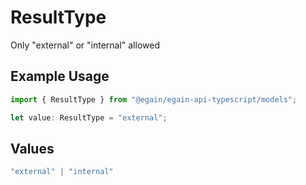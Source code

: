 # ResultType

Only "external" or "internal" allowed

## Example Usage

```typescript
import { ResultType } from "@egain/egain-api-typescript/models";

let value: ResultType = "external";
```

## Values

```typescript
"external" | "internal"
```